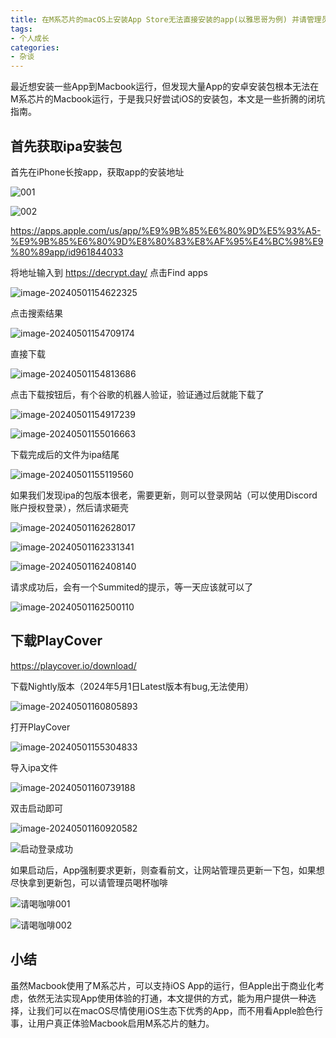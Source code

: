 ```yaml
---
title: 在M系芯片的macOS上安装App Store无法直接安装的app(以雅思哥为例) 并请管理员喝杯咖啡
tags:
- 个人成长
categories:
- 杂谈
---
```




最近想安装一些App到Macbook运行，但发现大量App的安卓安装包根本无法在M系芯片的Macbook运行，于是我只好尝试iOS的安装包，本文是一些折腾的闭坑指南。



## 首先获取ipa安装包



首先在iPhone长按app，获取app的安装地址



![001](https://cdn.fangyuanxiaozhan.com/assets/1714549473558MEMDyb2b.jpeg)

![002](https://cdn.fangyuanxiaozhan.com/assets/1714549473592RxY8RH7z.jpeg)

https://apps.apple.com/us/app/%E9%9B%85%E6%80%9D%E5%93%A5-%E9%9B%85%E6%80%9D%E8%80%83%E8%AF%95%E4%BC%98%E9%80%89app/id961844033



将地址输入到 https://decrypt.day/ 点击Find apps

![image-20240501154622325](https://cdn.fangyuanxiaozhan.com/assets/1714549582863FbDFybH5.png)

点击搜索结果

![image-20240501154709174](https://cdn.fangyuanxiaozhan.com/assets/1714549629820wX0SR8fX.png)

直接下载



![image-20240501154813686](https://cdn.fangyuanxiaozhan.com/assets/1714549694371dMdfbyGe.png)

点击下载按钮后，有个谷歌的机器人验证，验证通过后就能下载了

![image-20240501154917239](https://cdn.fangyuanxiaozhan.com/assets/1714549757683wMExPjAA.png)

![image-20240501155016663](https://cdn.fangyuanxiaozhan.com/assets/1714549817404WwHHwhhC.png)

下载完成后的文件为ipa结尾



![image-20240501155119560](https://cdn.fangyuanxiaozhan.com/assets/17145498803706Nih0ijS.png)



如果我们发现ipa的包版本很老，需要更新，则可以登录网站（可以使用Discord账户授权登录），然后请求砸壳

![image-20240501162628017](https://cdn.fangyuanxiaozhan.com/assets/1714551988625pDStt4hk.png)



![image-20240501162331341](https://cdn.fangyuanxiaozhan.com/assets/1714551812086Zae5xBZy.png)



![image-20240501162408140](https://cdn.fangyuanxiaozhan.com/assets/1714551849250CQwcdGyZ.png)



请求成功后，会有一个Summited的提示，等一天应该就可以了



![image-20240501162500110](https://cdn.fangyuanxiaozhan.com/assets/1714551900660PKx5CPe3.png)



## 下载PlayCover



https://playcover.io/download/

下载Nightly版本（2024年5月1日Latest版本有bug,无法使用）

![image-20240501160805893](https://cdn.fangyuanxiaozhan.com/assets/1714550886692BztNKAcj.png)

打开PlayCover



![image-20240501155304833](https://cdn.fangyuanxiaozhan.com/assets/17145499853165cEZN2PB.png)

导入ipa文件

![image-20240501160739188](https://cdn.fangyuanxiaozhan.com/assets/1714550860054z6WSMyAf.png)

双击启动即可



![image-20240501160920582](https://cdn.fangyuanxiaozhan.com/assets/1714550961015HDiDhwAm.png)

![启动登录成功](https://cdn.fangyuanxiaozhan.com/assets/1714553291524x2JYPbe8.png)

如果启动后，App强制要求更新，则查看前文，让网站管理员更新一下包，如果想尽快拿到更新包，可以请管理员喝杯咖啡

![请喝咖啡001](https://cdn.fangyuanxiaozhan.com/assets/1714552689260rS43isXw.jpeg)

![请喝咖啡002](https://cdn.fangyuanxiaozhan.com/assets/1714552689273xxEintYk.jpeg)

## 小结



虽然Macbook使用了M系芯片，可以支持iOS App的运行，但Apple出于商业化考虑，依然无法实现App使用体验的打通，本文提供的方式，能为用户提供一种选择，让我们可以在macOS尽情使用iOS生态下优秀的App，而不用看Apple脸色行事，让用户真正体验Macbook启用M系芯片的魅力。
